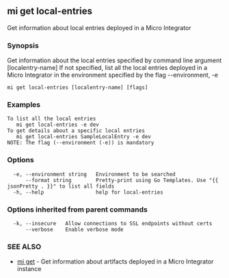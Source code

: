 ## mi get local-entries

Get information about local entries deployed in a Micro Integrator

### Synopsis

Get information about the local entries specified by command line argument [localentry-name]
If not specified, list all the local entries deployed in a Micro Integrator in the environment specified by the flag --environment, -e

```
mi get local-entries [localentry-name] [flags]
```

### Examples

```
To list all the local entries
   mi get local-entries -e dev
To get details about a specific local entries
   mi get local-entries SampleLocalEntry -e dev
NOTE: The flag (--environment (-e)) is mandatory
```

### Options

```
  -e, --environment string   Environment to be searched
      --format string        Pretty-print using Go Templates. Use "{{ jsonPretty . }}" to list all fields
  -h, --help                 help for local-entries
```

### Options inherited from parent commands

```
  -k, --insecure   Allow connections to SSL endpoints without certs
      --verbose    Enable verbose mode
```

### SEE ALSO

* [mi get](mi_get.md)	 - Get information about artifacts deployed in a Micro Integrator instance

